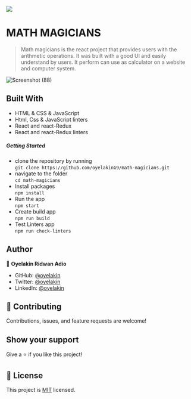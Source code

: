 ![](https://img.shields.io/badge/Microverse-blueviolet)
# MATH MAGICIANS
> Math magicians is the react project that provides users with the arithmetic operations. It was built with a good UI and easily understand by users. It perform can use as calculator on a website and computer system.

![Screenshot (88)](https://user-images.githubusercontent.com/61976324/152863444-fb10ce8a-3b72-4fd1-bfab-b31e77904cc8.png)

## Built With
- HTML & CSS & JavaScript
- Html, Css & JavaScript linters
- React and react-Redux
- React and react-Redux linters

##### Getting Started
- clone the repository by running\
    `git clone https://github.com/oyelakinG9/math-magicians.git`
- navigate to the folder\
    `cd math-magicians`
- Install packages\
    `npm install`
- Run the app\
    `npm start`
- Create build app\
    `npm run build`
- Test Linters app\
    `npm run check-linters`
## Author

👤 **Oyelakin Ridwan Adio**
- GitHub: [@oyelakin](https://github.com/oyelakinG9)
- Twitter: [@oyelakin](https://twitter.com/OyelakinG1)
- LinkedIn: [@oyelakin](https://www.linkedin.com/in/oyelakin-ridwan-4b4a02b6/)

## :handshake: Contributing
Contributions, issues, and feature requests are welcome!
## Show your support
Give a :star:️ if you like this project!
## :memo: License
This project is [MIT](./MIT.md) licensed.